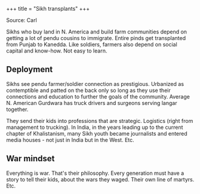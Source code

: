 +++
title = "Sikh transplants"
+++

Source: Carl

Sikhs who buy land in N. America and build farm communities depend on getting a lot of pendu cousins to immigrate. Entire pinds get transplanted from Punjab to Kanedda. Like soldiers, farmers also depend on social capital and know-how. Not easy to learn.

## Deployment
Sikhs see pendu farmer/soldier connection as prestigious. Urbanized as contemptible and patted on the back only so long as they use their connections and education to further the goals of the community. Average N. American Gurdwara has truck drivers and surgeons serving langar together.

They send their kids into professions that are strategic. Logistics (right from management to trucking). In India, in the years leading up to the current chapter of Khalistanism, many Sikh youth became journalists and entered media houses - not just in India but in the West. Etc.

## War mindset
Everything is war. That's their philosophy. Every generation must have a story to tell their kids, about the wars they waged. Their own line of martyrs. Etc.
